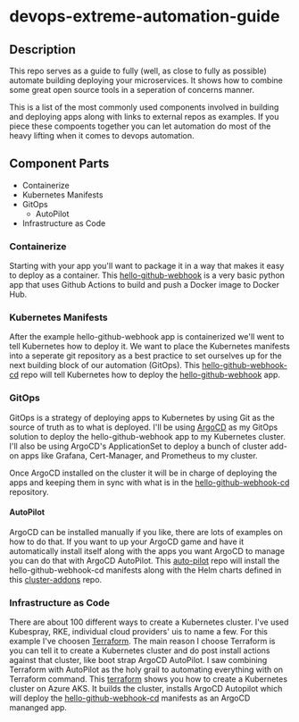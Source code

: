# devops-extreme-automation-guide

## Description

This repo serves as a guide to fully (well, as close to fully as possible) automate building deploying your microservices.
It shows how to combine some great open source tools in a seperation of concerns manner.

This is a list of the most commonly used components involved in building and deploying apps along with links to external
repos as examples.  If you piece these compoents together you can let automation do most of the heavy lifting when it comes 
to devops automation.

## Component Parts

+ Containerize
+ Kubernetes Manifests
+ GitOps
    + AutoPilot
+ Infrastructure as Code

### Containerize

Starting with your app you'll want to package it in a way that makes it easy to deploy as a container.  This [hello-github-webhook](https://github.com/polinchw/hello-github-webhook) is a very basic python app that uses Github Actions to build and push a Docker image to Docker Hub.

### Kubernetes Manifests

After the example hello-github-webhook app is containerized we'll went to tell Kubernetes how to deploy it.  We want to place the Kubernetes manifests into a seperate git repository as a best practice to set ourselves up for the next building block of our automation (GitOps).  This [hello-github-webhook-cd](https://github.com/polinchw/hello-github-webhook-cd) repo will tell Kubernetes how to deploy the [hello-github-webhook](https://github.com/polinchw/hello-github-webhook) app.  

### GitOps

GitOps is a strategy of deploying apps to Kubernetes by using Git as the source of truth as to what is deployed.  I'll be using [ArgoCD](https://argo-cd.readthedocs.io/en/stable/) as my GitOps solution to deploy the hello-github-webhook app to my Kubernetes cluster.  I'll also be using ArgoCD's ApplicationSet to deploy a bunch of cluster add-on apps like Grafana, Cert-Manager, and Prometheus to my cluster.  

Once ArgoCD installed on the cluster it will be in charge of deploying the apps and keeping them in sync
with what is in the [hello-github-webhook-cd](https://github.com/polinchw/hello-github-webhook-cd) repository.

#### AutoPilot

ArgoCD can be installed manually if you like, there are lots of examples on how to do that.  If you want to up your 
ArgoCD game and have it automatically install itself along with the apps you want ArgoCD to manage you can do that with 
ArgoCD AutoPilot.  This [auto-pilot](https://github.com/polinchw/auto-pilot) repo will install the hello-github-webhook-cd 
manifests along with the Helm charts defined in this [cluster-addons](https://github.com/polinchw/cluster-addons) repo.

### Infrastructure as Code

There are about 100 different ways to create a Kubernetes cluster.  I've used Kubespray, RKE, individual cloud providers' 
uis to name a few.  For this example I've choosen [Terraform](https://www.terraform.io/).  The main reason I choose Terraform is you can tell it to create 
a Kubernetes cluster and do post install actions against that cluster, like boot strap ArgoCD AutoPilot.  I saw combining Terraform with AutoPilot as the holy grail to automating everything with on Terraform command.  This [terraform](https://github.com/polinchw/terraform) shows you how to create a Kubernetes cluster on Azure AKS.  It builds the cluster, installs ArgoCD Autopilot which will deploy the [hello-github-webhook-cd](https://github.com/polinchw/hello-github-webhook-cd) manifests as an ArgoCD mananged app.

